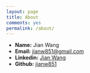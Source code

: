 ```yaml
---
layout: page
title: About
comments: yes
permalink: /about/
---
```



* **Name:** Jian Wang
* **Email:** [jianw851@gmail.com](mailto:jianw851@gmail.com)
* **Linkedin:** [Jian Wang](https://cn.linkedin.com/in/jianwang85)
* **Github:** [jianw851](https://github.com/jianw851)
